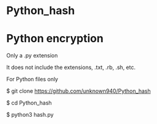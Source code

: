 # Python_hash
# Python encryption

Only a .py extension

It does not include the extensions, .txt, .rb, .sh, etc.


For Python files only

$ git clone https://github.com/unknown940/Python_hash

$ cd Python_hash

$ python3 hash.py
